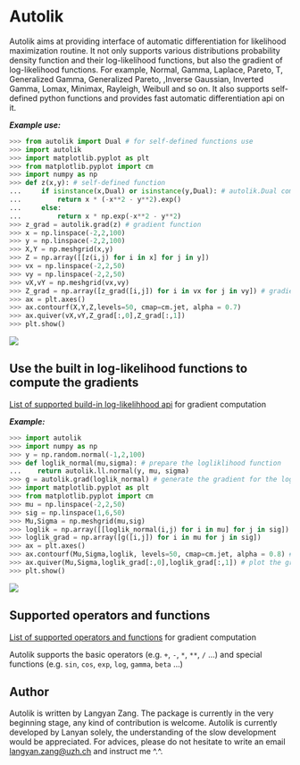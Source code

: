 # Autolik

Autolik aims at providing interface of automatic differentiation for likelihood maximization routine. It not only supports various distributions probability density function and their log-likelihood functions, but also the gradient of log-likelihood functions. For example, Normal, Gamma, Laplace, Pareto, T, Generalized Gamma, Generalized Pareto, ,Inverse Gaussian, Inverted Gamma, Lomax, Minimax, Rayleigh, Weibull and so on. It also supports self-defined python functions and provides fast automatic differentiation api on it.

**_Example use:_**

```python
>>> from autolik import Dual # for self-defined functions use
>>> import autolik
>>> import matplotlib.pyplot as plt
>>> from matplotlib.pyplot import cm
>>> import numpy as np
>>> def z(x,y): # self-defined function
...     if isinstance(x,Dual) or isinstance(y,Dual): # autolik.Dual computation
...         return x * (-x**2 - y**2).exp()
...     else:
...         return x * np.exp(-x**2 - y**2)
>>> z_grad = autolik.grad(z) # gradient function
>>> x = np.linspace(-2,2,100)
>>> y = np.linspace(-2,2,100)
>>> X,Y = np.meshgrid(x,y)
>>> Z = np.array([[z(i,j) for i in x] for j in y])
>>> vx = np.linspace(-2,2,50)
>>> vy = np.linspace(-2,2,50)
>>> vX,vY = np.meshgrid(vx,vy)
>>> Z_grad = np.array([z_grad([i,j]) for i in vx for j in vy]) # gradient vectors
>>> ax = plt.axes()
>>> ax.contourf(X,Y,Z,levels=50, cmap=cm.jet, alpha = 0.7)
>>> ax.quiver(vX,vY,Z_grad[:,0],Z_grad[:,1])
>>> plt.show()
```

<img src="examples/figures/contourf_x_exp_x2_y2.png">

## Use the built in log-likelihood functions to compute the gradients

[List of supported build-in log-likelihhood api](docs/api_list.md) for gradient computation

**_Example:_**

```python
>>> import autolik
>>> import numpy as np
>>> y = np.random.normal(-1,2,100)
>>> def loglik_normal(mu,sigma): # prepare the logliklihood function
...    return autolik.ll.normal(y, mu, sigma)
>>> g = autolik.grad(loglik_normal) # generate the gradient for the logliklihood function
>>> import matplotlib.pyplot as plt
>>> from matplotlib.pyplot import cm
>>> mu = np.linspace(-2,2,50)
>>> sig = np.linspace(1,6,50)
>>> Mu,Sigma = np.meshgrid(mu,sig)
>>> loglik = np.array([[loglik_normal(i,j) for i in mu] for j in sig])
>>> loglik_grad = np.array([g([i,j]) for i in mu for j in sig])
>>> ax = plt.axes()
>>> ax.contourf(Mu,Sigma,loglik, levels=50, cmap=cm.jet, alpha = 0.8) # plot the contour of log-likelihood function
>>> ax.quiver(Mu,Sigma,loglik_grad[:,0],loglik_grad[:,1]) # plot the gradient vectors of log-likelihood function
>>> plt.show()
```

<img src="examples/figures/contourf_loglik_normal.png">

## Supported operators and functions

[List of supported operators and functions](docs/operator_list.md) for gradient computation

Autolik supports the basic operators (e.g. `+`, `-`, `*`, `**`, `/` ...) and special functions (e.g. `sin`, `cos`, `exp`, `log`, `gamma`, `beta` ...)

## Author

Autolik is written by Langyan Zang. The package is currently in the very beginning stage, any kind of contribution is welcome. Autolik is currently developed by Lanyan solely, the understanding of the slow development would be appreciated. For advices, please do not hesitate to write an email [<langyan.zang@uzh.ch>](langyan.zang@uzh.ch) and instruct me ^.^.